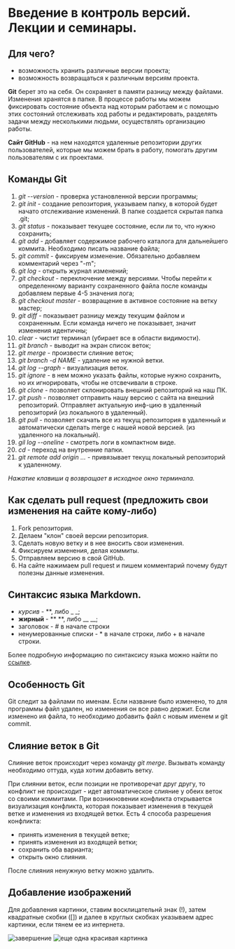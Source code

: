 # Введение в контроль версий. Лекции и семинары.
## Для чего?
* возможность хранить различные версии проекта;
* возможность возвращаться к различным версиям проекта.

**Git** берет это на себя. Он сохраняет в памяти разницу между файлами. Изменения хранятся в папке.
В процессе работы мы можем фиксировать состояние объекта над которым работаем и с помощью этих состояний отслеживать ход работы и редактировать, разделять задачи между несколькими людьми, осуществлять организацию работы.

**Сайт GitHub** - на нем находятся удаленные репозитории других пользователей, которые мы можем брать в работу, помогать другим пользователям с их проектами.

## Команды Git
1. *git --version* - проверка установленной версии программы;
2. *git init* - создание репозитория, указываем папку, в которой будет начато отслеживание изменений. В папке создается скрытая папка .git;
3. *git status* - показывает текущее состояние, если ли то, что нужно сохранить;
4. *git add* - добавляет содержимое рабочего каталога для дальнейшего коммита. Необходимо писать название файла;
5. *git commit* - фиксируем изменение. Обязательно добавляем комментарий через "-m";
6. *git log* - открыть журнал изменений;
7. *git checkout* - переключение между версиями. Чтобы перейти к определенному варианту сохраненного файла после команды добавляем первые 4-5 значения лога;
8. *git checkout master* - возвращение в активное состояние на ветку мастер;
9. *git diff* - показывает разницу между текущим файлом и сохраненным. Если команда ничего не показывает, значит изменения идентичны;
10. *clear* - чистит терминал (убирает все в области видимости).
11. *git branch* - выводит на экран список веток;
12. *git merge* - произвести слияние веток;
13. *git branch -d NAME* - удаление не нужной ветки.
14. *git log --graph* - визуализация веток.
15. *git ignore* - в нем можно указать файлы, которые нужно сохранить, но их игнорировать, чтобы не отсвечивали в строке.
16. *git clone* - позволяет склонировать внешний репозиторий на наш ПК.
17. *git push* - позволяет отправить нашу версию с сайта на внешний репозиторий. Отправляет актуальную инф-цию в удаленный репозиторий (из локального в удаленный).
18. *git pull* - позволяет скачать все из текущ репозитория в удаленный и автоматически сделать merge с нашей новой версией. (из удаленного на локальный).
19. *gil log --oneline* - смотреть логи в компактном виде.
20. *cd* - переход на внутренние папки.
21. *git remote add origin ...* - привязывает текущ локальный репозиторий к удаленному.

*Нажатие клавиши q возвращает в исходное окно терминала.*

## Как сделать pull request (предложить свои изменения на сайте кому-либо)

1. Fork репозитория.
2. Делаем "клон" своей версии репозитория.
3. Сделать новую ветку и в нее вносить свои изменения.
4. Фиксируем изменения, делая коммиты.
5. Отправляем версию в свой GitHub.
6. На сайте нажимаем pull request и пишем комментарий почему будут полезны данные изменения.

## Синтаксис языка Markdown.
* *курсив* - **, либо _ _;
* **жирный** - ** **, либо __ __;
* заголовок - # в начале строки
* ненумерованные списки - * в начале строки, либо + в начале строки. 


Более подробную информацию по синтаксису языка можно найти по [ссылке](https://gist.github.com/Jekins/2bf2d0638163f1294637).

## Особенность Git
Git следит за файлами по именам. Если название было изменено, то для программы файл удален, но изменения он все равно держит. Если изменено ия файла, то необходимо добавить файл с новым именем и git commit.

## Слияние веток в Git
Слияние веток происходит через команду *git merge*. Вызывать команду необходимо оттуда, куда хотим добавить ветку.

При слиянии веток, если позиции не противоречат друг другу, то конфликт не происходит - идет автоматическое слияние у обеих веток со своими коммитами.
При возникновении конфликта открывается визуализация конфликта, которая показывает изменения в текущей ветке и изменения из входящей ветки.
Есть 4 способа разрешения конфликта:
* принять изменения в текущей ветке;
* принять изменения из входящей ветки;
* сохранить оба варианта;
* открыть окно слияния.

После слияния ненужную ветку можно удалить.


## Добавление изображений
Для добавления картинки, ставим восклицательнй знак (!), затем квадратные скобки ([]) и далее в круглых скобках указываем адрес картинки, если тянем ее из интернета.

![завершение](https://get.wallhere.com/photo/cherry-blossom-Japan-light-pink-sakura-water-1839719.jpg)
![еще одна красивая картинка](https://ink-project.ru/sites/1-ink-project/photoalbums/17813.jpg)
